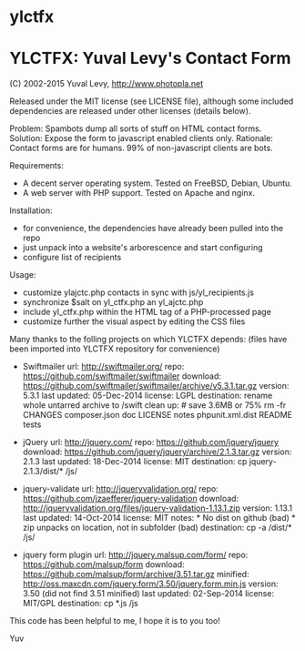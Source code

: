 # ylctfx

YLCTFX: Yuval Levy's Contact Form
=================================

(C) 2002-2015 Yuval Levy, http://www.photopla.net

Released under the MIT license (see LICENSE file), although some included dependencies are released under other licenses (details below).

Problem:   Spambots dump all sorts of stuff on HTML contact forms.
Solution:  Expose the form to javascript enabled clients only.
Rationale: Contact forms are for humans.
           99% of non-javascript clients are bots.

Requirements:
  * A decent server operating system. Tested on FreeBSD, Debian, Ubuntu.
  * A web server with PHP support.  Tested on Apache and nginx.

Installation:
  * for convenience, the dependencies have already been pulled into the repo
  * just unpack into a website's arborescence and start configuring
  * configure list of recipients

Usage:
  * customize ylajctc.php contacts in sync with js/yl_recipients.js 
  * synchronize $salt on yl_ctfx.php an yl_ajctc.php
  * include yl_ctfx.php within the HTML <HEAD> tag of a PHP-processed page
  * customize further the visual aspect by editing the CSS files

Many thanks to the folling projects on which YLCTFX depends:
(files have been imported into YLCTFX repository for convenience)

* Swiftmailer
    url:          http://swiftmailer.org/
    repo:         https://github.com/swiftmailer/swiftmailer
    download:     https://github.com/swiftmailer/swiftmailer/archive/v5.3.1.tar.gz
    version:      5.3.1
    last updated: 05-Dec-2014
    license:      LGPL
    destination:  rename whole untarred archive to /swift
    clean up:     # save 3.6MB or 75%
                  rm -fr CHANGES composer.json doc LICENSE notes phpunit.xml.dist README tests

* jQuery
    url:          http://jquery.com/
    repo:         https://github.com/jquery/jquery
    download:     https://github.com/jquery/jquery/archive/2.1.3.tar.gz
    version:      2.1.3
    last updated: 18-Dec-2014
    license:      MIT
    destination:  cp jquery-2.1.3/dist/* /js/

* jquery-validate
    url:          http://jqueryvalidation.org/
    repo:         https://github.com/jzaefferer/jquery-validation
    download:     http://jqueryvalidation.org/files/jquery-validation-1.13.1.zip
    version:      1.13.1
    last updated: 14-Oct-2014
    license:      MIT
    notes:        * No dist on github (bad)
                  * zip unpacks on location, not in subfolder (bad)
    destination:  cp -a /dist/* /js/

* jquery form plugin
    url:          http://jquery.malsup.com/form/
    repo:         https://github.com/malsup/form
    download:     https://github.com/malsup/form/archive/3.51.tar.gz
    minified:     http://oss.maxcdn.com/jquery.form/3.50/jquery.form.min.js
    version:      3.50 (did not find 3.51 minified)
    last updated: 02-Sep-2014
    license:      MIT/GPL
    destination:  cp *.js /js

This code has been helpful to me, I hope it is to you too!

Yuv